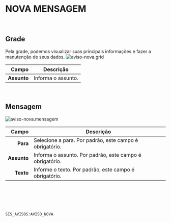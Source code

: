 # NOVA MENSAGEM
<br>

## Grade
Pela grade, podemos visualizar suas principais informações e fazer a manutenção de seus dados.
![aviso-nova.grid](https://raw.githubusercontent.com/netforcews/docs-siscom/master/geral/imagens/aviso-nova.grid.png)

Campo | Descrição
--:|---
**Assunto** | Informa o assunto.
<br>

## Mensagem
![aviso-nova.mensagem](https://raw.githubusercontent.com/netforcews/docs-siscom/master/geral/imagens/aviso-nova.mensagem.png)

Campo | Descrição
--:|---
**Para** | Selecione a para. Por padrão, este campo é obrigatório.
**Assunto** | Informa o assunto. Por padrão, este campo é obrigatório.
**Texto** | Informe o texto. Por padrão, este campo é obrigatório.
<br>
<br>
<br>
<br>

```SIS_AVISOS:AVISO_NOVA```
